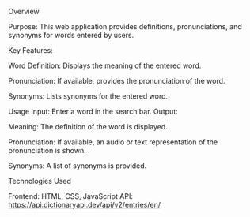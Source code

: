 Overview


Purpose: This web application provides definitions, pronunciations, and synonyms for words entered by users.

Key Features:

Word Definition: Displays the meaning of the entered word.

Pronunciation: If available, provides the pronunciation of the word.

Synonyms: Lists synonyms for the entered word.

Usage
Input: Enter a word in the search bar.
Output:

Meaning: The definition of the word is displayed.

Pronunciation: If available, an audio or text representation of the pronunciation is shown.

Synonyms: A list of synonyms is provided.

Technologies Used

Frontend: HTML, CSS, JavaScript
API: https://api.dictionaryapi.dev/api/v2/entries/en/<word>
